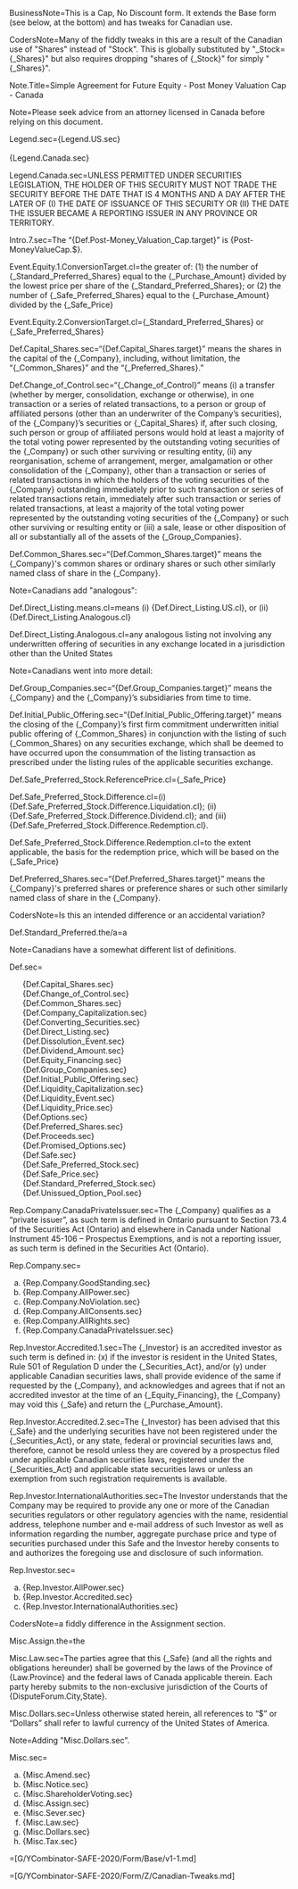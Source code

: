 
BusinessNote=This is a Cap, No Discount form. It extends the Base form (see below, at the bottom) and has tweaks for Canadian use.

CodersNote=Many of the fiddly tweaks in this are a result of the Canadian use of "Shares" instead of "Stock". This is globally substituted by "_Stock={_Shares}" but also requires dropping "shares of {_Stock}" for simply "{_Shares}". 

Note.Title=Simple Agreement for Future Equity - Post Money Valuation Cap - Canada

Note=Please seek advice from an attorney licensed in Canada before relying on this document.

Legend.sec={Legend.US.sec}<br><br>{Legend.Canada.sec}

Legend.Canada.sec=<span style="text-transform : uppercase">Unless permitted under securities legislation, the holder of this security must not trade the security before the date that is 4 months and a day after the later of (i) the date of issuance of this security or (ii) the date the issuer became a reporting issuer in any province or territory.</span> 

Intro.7.sec=The “{Def.Post-Money_Valuation_Cap.target}” is {Post-MoneyValueCap.$}.

Event.Equity.1.ConversionTarget.cl=the greater of: (1) the number of {_Standard_Preferred_Shares} equal to the {_Purchase_Amount} divided by the lowest price per share of the {_Standard_Preferred_Shares}; or (2) the number of {_Safe_Preferred_Shares} equal to the {_Purchase_Amount} divided by the {_Safe_Price}

Event.Equity.2.ConversionTarget.cl={_Standard_Preferred_Shares} or {_Safe_Preferred_Shares}


Def.Capital_Shares.sec=“{Def.Capital_Shares.target}” means the shares in the capital of the {_Company}, including, without limitation, the “{_Common_Shares}” and the “{_Preferred_Shares}.”

Def.Change_of_Control.sec=“{_Change_of_Control}” means (i) a transfer  (whether  by merger,  consolidation, exchange or  otherwise),  in  one  transaction  or  a  series  of related transactions, to a person or group of affiliated persons (other than an underwriter of the Company’s securities), of the {_Company}’s securities or {_Capital_Shares} if, after such closing, such person or group of affiliated persons would hold at least a majority of the total voting power represented by the outstanding voting securities of the {_Company} or such other surviving or resulting entity, (ii) any reorganisation, scheme of arrangement, merger, amalgamation or other consolidation of the {_Company}, other than a transaction or series of related transactions in which the holders of the voting securities of the {_Company} outstanding immediately prior to such transaction or series of related transactions retain, immediately after such transaction or series of related transactions, at least a majority of the total voting power represented by the outstanding voting securities of the {_Company} or such other surviving or resulting entity or (iii) a sale, lease or other disposition of all or substantially all of the assets of the {_Group_Companies}. 

Def.Common_Shares.sec=“{Def.Common_Shares.target}” means the {_Company}'s common shares or ordinary shares or such other similarly named class of share in the {_Company}. 

Note=Canadians add "analogous":

Def.Direct_Listing.means.cl=means (i) {Def.Direct_Listing.US.cl}, or (ii) {Def.Direct_Listing.Analogous.cl}

Def.Direct_Listing.Analogous.cl=any analogous listing not involving any underwritten offering of securities in any exchange located in a jurisdiction other than the United States

Note=Canadians went into more detail:

Def.Group_Companies.sec=“{Def.Group_Companies.target}” means the {_Company} and the {_Company}’s subsidiaries from time to time. 

Def.Initial_Public_Offering.sec=“{Def.Initial_Public_Offering.target}” means the closing of the {_Company}’s first firm commitment underwritten initial public offering of {_Common_Shares} in conjunction with the listing of such {_Common_Shares} on any securities exchange, which shall be deemed to have occurred upon the consummation of the listing transaction as prescribed under the listing rules of the applicable securities exchange.


Def.Safe_Preferred_Stock.ReferencePrice.cl={_Safe_Price}

Def.Safe_Preferred_Stock.Difference.cl=(i) {Def.Safe_Preferred_Stock.Difference.Liquidation.cl}; (ii) {Def.Safe_Preferred_Stock.Difference.Dividend.cl}; and (iii) {Def.Safe_Preferred_Stock.Difference.Redemption.cl}.

Def.Safe_Preferred_Stock.Difference.Redemption.cl=to the extent applicable, the basis for the redemption price, which will be based on the {_Safe_Price}

Def.Preferred_Shares.sec=“{Def.Preferred_Shares.target}” means the {_Company}'s preferred shares or preference shares or such other similarly named class of share in the {_Company}.


CodersNote=Is this an intended difference or an accidental variation?

Def.Standard_Preferred.the/a=a

Note=Canadians have a somewhat different list of definitions.

Def.sec=<ul type="none"><li>{Def.Capital_Shares.sec}</li><li>{Def.Change_of_Control.sec}</li><li>{Def.Common_Shares.sec}</li><li>{Def.Company_Capitalization.sec}</li><li>{Def.Converting_Securities.sec}</li><li>{Def.Direct_Listing.sec}</li><li>{Def.Dissolution_Event.sec}</li><li>{Def.Dividend_Amount.sec}</li><li>{Def.Equity_Financing.sec}</li><li>{Def.Group_Companies.sec}</li><li>{Def.Initial_Public_Offering.sec}</li><li>{Def.Liquidity_Capitalization.sec}</li><li>{Def.Liquidity_Event.sec}</li><li>{Def.Liquidity_Price.sec}</li><li>{Def.Options.sec}</li><li>{Def.Preferred_Shares.sec}</li><li>{Def.Proceeds.sec}</li><li>{Def.Promised_Options.sec}</li><li>{Def.Safe.sec}</li><li>{Def.Safe_Preferred_Stock.sec}</li><li>{Def.Safe_Price.sec}</li><li>{Def.Standard_Preferred_Stock.sec}</li><li>{Def.Unissued_Option_Pool.sec}</li></ul>


Rep.Company.CanadaPrivateIssuer.sec=The {_Company} qualifies as a “private issuer”, as such term is defined in Ontario pursuant to Section 73.4 of the Securities Act (Ontario) and elsewhere in Canada under National Instrument 45-106 – Prospectus Exemptions, and is not a reporting issuer, as such term is defined in the Securities Act (Ontario).

Rep.Company.sec=<ol type="a"><li>{Rep.Company.GoodStanding.sec}</li><li>{Rep.Company.AllPower.sec}</li><li>{Rep.Company.NoViolation.sec}</li><li>{Rep.Company.AllConsents.sec}</li><li>{Rep.Company.AllRights.sec}</li><li>{Rep.Company.CanadaPrivateIssuer.sec}</li></ol>


Rep.Investor.Accredited.1.sec=The {_Investor} is an accredited investor as such term is defined in: (x) if the investor is resident in the United States, Rule 501 of Regulation D under the {_Securities_Act}, and/or (y) under applicable Canadian securities laws, shall provide evidence of the same if requested by the {_Company}, and acknowledges and agrees that if not an accredited investor at the time of an {_Equity_Financing}, the {_Company} may void this {_Safe} and return the {_Purchase_Amount}.

Rep.Investor.Accredited.2.sec=The {_Investor} has been advised that this {_Safe} and the underlying securities have not been registered under the {_Securities_Act}, or any state, federal or provincial securities laws and, therefore, cannot be resold unless they are covered by a prospectus filed under applicable Canadian securities laws, registered under the {_Securities_Act} and applicable state securities laws or unless an exemption from such registration requirements is available.


Rep.Investor.InternationalAuthorities.sec=The Investor understands that the Company may be required to provide any one or more of the Canadian securities regulators or other regulatory agencies with the name, residential address, telephone number and e-mail address of such Investor as well as information regarding the number, aggregate purchase price and type of securities purchased under this Safe and the Investor hereby consents to and authorizes the foregoing use and disclosure of such information.

Rep.Investor.sec=<ol type="a"><li>{Rep.Investor.AllPower.sec}</li><li>{Rep.Investor.Accredited.sec}</li><li>{Rep.Investor.InternationalAuthorities.sec}</li></ol>

CodersNote=a fiddly difference in the Assignment section.

Misc.Assign.the=the 

Misc.Law.sec=The parties agree that this {_Safe} (and all the rights and obligations hereunder) shall be governed by the laws of the Province of {Law.Province} and the federal laws of Canada applicable therein. Each party hereby submits to the non-exclusive jurisdiction of the Courts of {DisputeForum.City,State}.

Misc.Dollars.sec=Unless otherwise stated herein, all references to “$” or “Dollars” shall refer to lawful currency of the United States of America.

Note=Adding "Misc.Dollars.sec".

Misc.sec=<ol type="a"><li>{Misc.Amend.sec}</li><li>{Misc.Notice.sec}</li><li>{Misc.ShareholderVoting.sec}</li><li>{Misc.Assign.sec}</li><li>{Misc.Sever.sec}</li><li>{Misc.Law.sec}</li><li>{Misc.Dollars.sec}</li><li>{Misc.Tax.sec}</li></ol>

=[G/YCombinator-SAFE-2020/Form/Base/v1-1.md]

=[G/YCombinator-SAFE-2020/Form/Z/Canadian-Tweaks.md]


